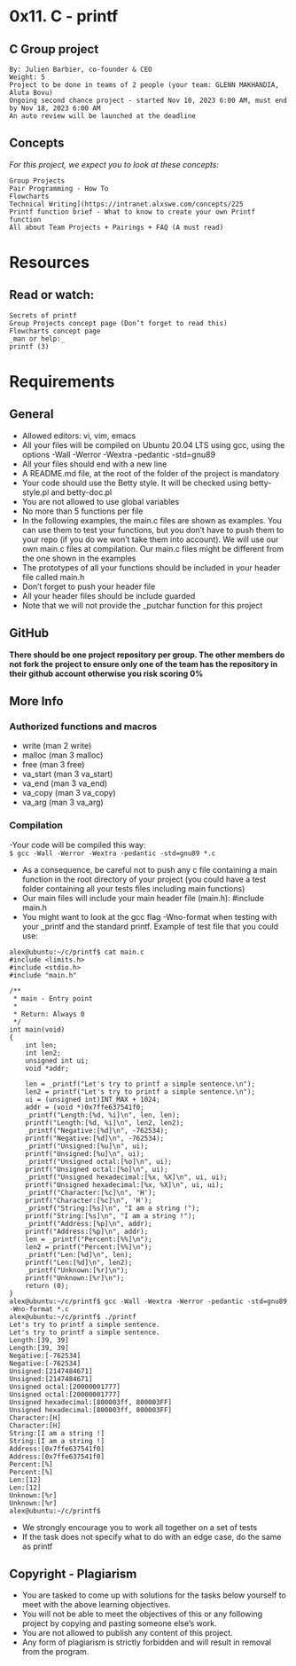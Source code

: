 # 0x11. C - printf
## C Group project  
```
By: Julien Barbier, co-founder & CEO  
Weight: 5  
Project to be done in teams of 2 people (your team: GLENN MAKHANDIA, Aluta Bovu)  
Ongoing second chance project - started Nov 10, 2023 6:00 AM, must end by Nov 18, 2023 6:00 AM  
An auto review will be launched at the deadline  
```
## Concepts
_For this project, we expect you to look at these concepts:_   
```
Group Projects  
Pair Programming - How To
Flowcharts
Technical Writing](https://intranet.alxswe.com/concepts/225
Printf function brief - What to know to create your own Printf function
All about Team Projects + Pairings + FAQ (A must read) 
```
# Resources
## Read or watch:
```
Secrets of printf
Group Projects concept page (Don’t forget to read this)
Flowcharts concept page
_man or help:_
printf (3)
```
# Requirements
## General
- Allowed editors: vi, vim, emacs  
- All your files will be compiled on Ubuntu 20.04 LTS using gcc, using the options -Wall -Werror -Wextra -pedantic -std=gnu89  
- All your files should end with a new line  
- A README.md file, at the root of the folder of the project is mandatory  
- Your code should use the Betty style. It will be checked using betty-style.pl and betty-doc.pl  
- You are not allowed to use global variables  
- No more than 5 functions per file
- In the following examples, the main.c files are shown as examples. You can use them to test your functions, but you don’t have to push them to your repo (if you do we won’t take them into account). We will use our own main.c files at compilation. Our main.c files might be different from the one shown in the examples  
- The prototypes of all your functions should be included in your header file called main.h  
- Don’t forget to push your header file  
- All your header files should be include guarded  
- Note that we will not provide the _putchar function for this project  
## GitHub
**There should be one project repository per group. The other members do not fork the project to ensure only one of the team has the repository in their github account otherwise you risk scoring 0%**  

## More Info
### Authorized functions and macros
- write (man 2 write)  
- malloc (man 3 malloc)  
- free (man 3 free)  
- va_start (man 3 va_start)  
- va_end (man 3 va_end)  
- va_copy (man 3 va_copy)  
- va_arg (man 3 va_arg)  
### Compilation  
-Your code will be compiled this way:  
`$ gcc -Wall -Werror -Wextra -pedantic -std=gnu89 *.c`  
- As a consequence, be careful not to push any c file containing a main function in the root directory of your project (you could have a test folder containing all your tests files including main functions)
- Our main files will include your main header file (main.h): #include main.h  
- You might want to look at the gcc flag -Wno-format when testing with your _printf and the standard printf. Example of test file that you could use:   
```
alex@ubuntu:~/c/printf$ cat main.c 
#include <limits.h>   
#include <stdio.h>   
#include "main.h"   

/**   
 * main - Entry point   
 *  
 * Return: Always 0  
 */  
int main(void)  
{  
    int len;  
    int len2;  
    unsigned int ui;
    void *addr;

    len = _printf("Let's try to printf a simple sentence.\n");
    len2 = printf("Let's try to printf a simple sentence.\n");
    ui = (unsigned int)INT_MAX + 1024;
    addr = (void *)0x7ffe637541f0;
    _printf("Length:[%d, %i]\n", len, len);
    printf("Length:[%d, %i]\n", len2, len2);
    _printf("Negative:[%d]\n", -762534);
    printf("Negative:[%d]\n", -762534);
    _printf("Unsigned:[%u]\n", ui);
    printf("Unsigned:[%u]\n", ui);
    _printf("Unsigned octal:[%o]\n", ui);
    printf("Unsigned octal:[%o]\n", ui);
    _printf("Unsigned hexadecimal:[%x, %X]\n", ui, ui);
    printf("Unsigned hexadecimal:[%x, %X]\n", ui, ui);
    _printf("Character:[%c]\n", 'H');
    printf("Character:[%c]\n", 'H');
    _printf("String:[%s]\n", "I am a string !");
    printf("String:[%s]\n", "I am a string !");
    _printf("Address:[%p]\n", addr);
    printf("Address:[%p]\n", addr);
    len = _printf("Percent:[%%]\n");
    len2 = printf("Percent:[%%]\n");
    _printf("Len:[%d]\n", len);
    printf("Len:[%d]\n", len2);
    _printf("Unknown:[%r]\n");
    printf("Unknown:[%r]\n");
    return (0);
}
alex@ubuntu:~/c/printf$ gcc -Wall -Wextra -Werror -pedantic -std=gnu89 -Wno-format *.c   
alex@ubuntu:~/c/printf$ ./printf
Let's try to printf a simple sentence.
Let's try to printf a simple sentence.
Length:[39, 39]
Length:[39, 39]
Negative:[-762534]
Negative:[-762534]
Unsigned:[2147484671]
Unsigned:[2147484671]
Unsigned octal:[20000001777]
Unsigned octal:[20000001777]
Unsigned hexadecimal:[800003ff, 800003FF]
Unsigned hexadecimal:[800003ff, 800003FF]
Character:[H]
Character:[H]
String:[I am a string !]
String:[I am a string !]
Address:[0x7ffe637541f0]
Address:[0x7ffe637541f0]
Percent:[%]
Percent:[%]
Len:[12]
Len:[12]
Unknown:[%r]
Unknown:[%r]
alex@ubuntu:~/c/printf$   
```
- We strongly encourage you to work all together on a set of tests  
- If the task does not specify what to do with an edge case, do the same as printf  
## Copyright - Plagiarism
- You are tasked to come up with solutions for the tasks below yourself to meet with the above learning objectives.  
- You will not be able to meet the objectives of this or any following project by copying and pasting someone else’s work.  
- You are not allowed to publish any content of this project.  
- Any form of plagiarism is strictly forbidden and will result in removal from the program.  
